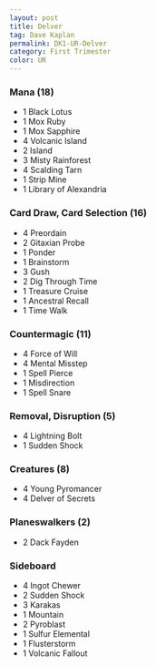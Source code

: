 ```yaml
---
layout: post
title: Delver
tag: Dave Kaplan
permalink: DK1-UR-Delver
category: First Trimester
color: UR
---
```


### Mana (18)
- 1 Black Lotus
- 1 Mox Ruby
- 1 Mox Sapphire
- 4 Volcanic Island
- 2 Island
- 3 Misty Rainforest
- 4 Scalding Tarn
- 1 Strip Mine
- 1 Library of Alexandria

### Card Draw, Card Selection (16)
- 4 Preordain
- 2 Gitaxian Probe
- 1 Ponder
- 1 Brainstorm
- 3 Gush
- 2 Dig Through Time
- 1 Treasure Cruise
- 1 Ancestral Recall
- 1 Time Walk

### Countermagic (11)
- 4 Force of Will
- 4 Mental Misstep
- 1 Spell Pierce
- 1 Misdirection
- 1 Spell Snare

### Removal, Disruption (5)
- 4 Lightning Bolt
- 1 Sudden Shock

### Creatures (8)
- 4 Young Pyromancer
- 4 Delver of Secrets

### Planeswalkers (2)
- 2 Dack Fayden

### Sideboard
- 4 Ingot Chewer
- 2 Sudden Shock
- 3 Karakas
- 1 Mountain
- 2 Pyroblast
- 1 Sulfur Elemental
- 1 Flusterstorm
- 1 Volcanic Fallout
